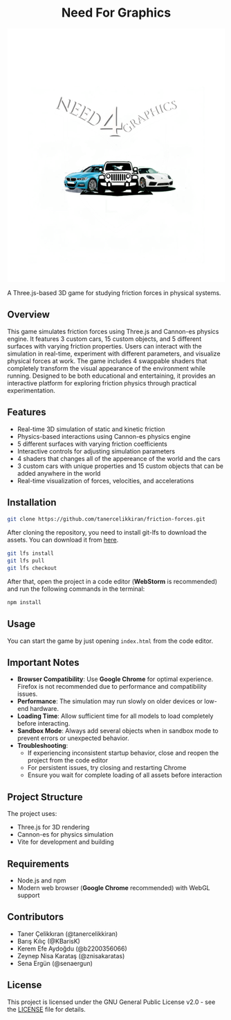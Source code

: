 <h1 align="center">Need For Graphics</h1>

<p align="center">
    <img src="./logo.png" alt="Need For Graphics">
</p>

A Three.js-based 3D game for studying friction forces in physical systems.

## Overview

This game simulates friction forces using Three.js and Cannon-es physics engine. It features 3 custom cars, 15 custom objects, and 5 different surfaces with varying friction properties. Users can interact with the simulation in real-time, experiment with different parameters, and visualize physical forces at work. The game includes 4 swappable shaders that completely transform the visual appearance of the environment while running. Designed to be both educational and entertaining, it provides an interactive platform for exploring friction physics through practical experimentation.

## Features

- Real-time 3D simulation of static and kinetic friction
- Physics-based interactions using Cannon-es physics engine
- 5 different surfaces with varying friction coefficients
- Interactive controls for adjusting simulation parameters
- 4 shaders that changes all of the appereance of the world and the cars
- 3 custom cars with unique properties and 15 custom objects that can be added anywhere in the world
- Real-time visualization of forces, velocities, and accelerations

## Installation

```bash
git clone https://github.com/tanercelikkiran/friction-forces.git
```

After cloning the repository, you need to install git-lfs to download the assets. You can download it from [here](https://git-lfs.github.com/).

```bash
git lfs install
git lfs pull
git lfs checkout
```

After that, open the project in a code editor (**WebStorm** is recommended) and run the following commands in the terminal:

```bash
npm install
```

## Usage

You can start the game by just opening `index.html` from the code editor.

## Important Notes

- **Browser Compatibility**: Use **Google Chrome** for optimal experience. Firefox is not recommended due to performance and compatibility issues.
- **Performance**: The simulation may run slowly on older devices or low-end hardware.
- **Loading Time**: Allow sufficient time for all models to load completely before interacting.
- **Sandbox Mode**: Always add several objects when in sandbox mode to prevent errors or unexpected behavior.
- **Troubleshooting**:
  - If experiencing inconsistent startup behavior, close and reopen the project from the code editor
  - For persistent issues, try closing and restarting Chrome
  - Ensure you wait for complete loading of all assets before interaction

## Project Structure

The project uses:

- Three.js for 3D rendering
- Cannon-es for physics simulation
- Vite for development and building

## Requirements

- Node.js and npm
- Modern web browser (**Google Chrome** recommended) with WebGL support

## Contributors

- Taner Çelikkıran (@tanercelikkiran)
- Barış Kılıç (@KBarisK)
- Kerem Efe Aydoğdu (@b2200356066)
- Zeynep Nisa Karataş (@znisakaratas)
- Sena Ergün (@senaergun)

## License

This project is licensed under the GNU General Public License v2.0 - see the [LICENSE](LICENSE) file for details.
